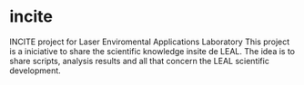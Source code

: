 # incite
INCITE project for Laser Enviromental Applications Laboratory
This project is a iniciative to share the scientific knowledge insite de LEAL.
The idea is to share scripts, analysis results and all that concern the LEAL scientific development.
